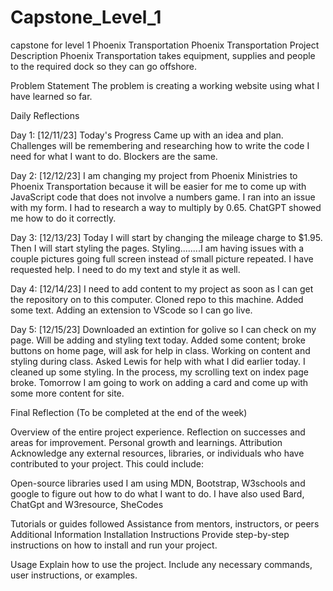 # Capstone_Level_1

capstone for level 1 Phoenix Transportation
Phoenix Transportation
Project Description
Phoenix Transportation takes equipment, supplies and people to the required dock so they can go offshore.

Problem Statement
The problem is creating a working website using what I have learned so far.

Daily Reflections

Day 1: [12/11/23]
Today's Progress
Came up with an idea and plan.
Challenges will be remembering and researching how to write the code I need for what I want to do. Blockers are the same.

Day 2: [12/12/23]
I am changing my project from Phoenix Ministries to Phoenix Transportation because it will be easier for me to come up with JavaScript code that does not involve a numbers game.
I ran into an issue with my form. I had to research a way to multiply by 0.65. ChatGPT showed me how to do it correctly.

Day 3: [12/13/23]
Today I will start by changing the mileage charge to $1.95. Then I will start styling the pages.
Styling........I am having issues with a couple pictures going full screen instead of small picture repeated. I have requested help. I need to do my text and style it as well.

Day 4: [12/14/23]
I need to add content to my project as soon as I can get the repository on to this computer. Cloned repo to this machine. Added some text. Adding an extension to VScode so I can go live.

Day 5: [12/15/23]
Downloaded an extintion for golive so I can check on my page. Will be adding and styling text today.
Added some content; broke buttons on home page, will ask for help in class.
Working on content and styling during class. Asked Lewis for help with what I did earlier today. I cleaned up some styling. In the process, my scrolling text on index page broke. Tomorrow I am going to work on adding a card and come up with some more content for site.

Final Reflection
(To be completed at the end of the week)

Overview of the entire project experience.
Reflection on successes and areas for improvement.
Personal growth and learnings.
Attribution
Acknowledge any external resources, libraries, or individuals who have contributed to your project. This could include:

Open-source libraries used
I am using MDN, Bootstrap, W3schools and google to figure out how to do what I want to do. I have also used Bard, ChatGpt and W3resource, SheCodes

Tutorials or guides followed
Assistance from mentors, instructors, or peers
Additional Information
Installation Instructions
Provide step-by-step instructions on how to install and run your project.

Usage
Explain how to use the project. Include any necessary commands, user instructions, or examples.
